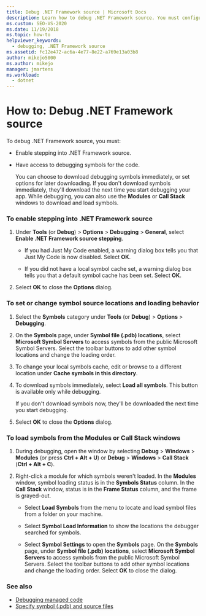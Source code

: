 ```yaml
---
title: Debug .NET Framework source | Microsoft Docs
description: Learn how to debug .NET Framework source. You must configure for it and download debugging symbols.
ms.custom: SEO-VS-2020
ms.date: 11/19/2018
ms.topic: how-to
helpviewer_keywords: 
  - debugging, .NET Framework source
ms.assetid: fc12e472-ac6a-4e77-8e22-a769e13a03b8
author: mikejo5000
ms.author: mikejo
manager: jmartens
ms.workload: 
  - dotnet
---
```

# How to: Debug .NET Framework source

To debug .NET Framework source, you must:

- Enable stepping into .NET Framework source.

- Have access to debugging symbols for the code.

  You can choose to download debugging symbols immediately, or set options for later downloading. If you don't download symbols immediately, they'll download the next time you start debugging your app. While debugging, you can also use the **Modules** or **Call Stack** windows to download and load symbols.

### To enable stepping into .NET Framework source

1. Under **Tools** (or **Debug**) > **Options** > **Debugging** > **General**, select **Enable .NET Framework source stepping**.

   - If you had Just My Code enabled, a warning dialog box tells you that Just My Code is now disabled. Select **OK**.

   - If you did not have a local symbol cache set, a warning dialog box tells you that a default symbol cache has been set. Select **OK**.

1. Select **OK** to close the **Options** dialog.

### To set or change symbol source locations and loading behavior

1. Select the **Symbols** category under **Tools** (or **Debug**) > **Options** > **Debugging**.

1. On the **Symbols** page, under **Symbol file (.pdb) locations**, select **Microsoft Symbol Servers** to access symbols from the public Microsoft Symbol Servers. Select the toolbar buttons to add other symbol locations and change the loading order.

1. To change your local symbols cache, edit or browse to a different location under **Cache symbols in this directory**.

1. To download symbols immediately, select **Load all symbols**. This button is available only while debugging.

   If you don't download symbols now, they'll be downloaded the next time you start debugging.

1. Select **OK** to close the **Options** dialog.

### To load symbols from the Modules or Call Stack windows

1. During debugging, open the window by selecting **Debug** > **Windows** > **Modules** (or press **Ctrl + Alt + U**) or **Debug** > **Windows** > **Call Stack** (**Ctrl + Alt + C**).

1. Right-click a module for which symbols weren't loaded. In the **Modules** window, symbol loading status is in the **Symbols Status** column. In the **Call Stack** window, status is in the **Frame Status** column, and the frame is grayed-out.

   - Select **Load Symbols** from the menu to locate and load symbol files from a folder on your machine.

   - Select **Symbol Load Information** to show the locations the debugger searched for symbols.

   - Select **Symbol Settings** to open the **Symbols** page. On the **Symbols** page, under **Symbol file (.pdb) locations**, select **Microsoft Symbol Servers** to access symbols from the public Microsoft Symbol Servers. Select the toolbar buttons to add other symbol locations and change the loading order. Select **OK** to close the dialog.

### See also
- [Debugging managed code](../debugger/debugging-managed-code.md)
- [Specify symbol (.pdb) and source files](../debugger/specify-symbol-dot-pdb-and-source-files-in-the-visual-studio-debugger.md)
